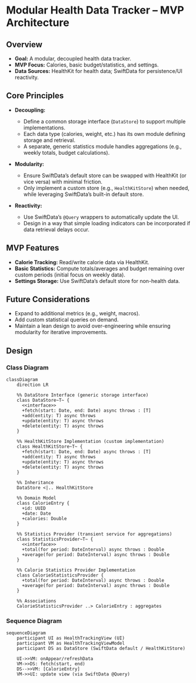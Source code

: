 # Modular Health Data Tracker – MVP Architecture

## Overview

- **Goal:** A modular, decoupled health data tracker.
- **MVP Focus:** Calories, basic budget/statistics, and settings.
- **Data Sources:** HealthKit for health data; SwiftData for persistence/UI reactivity.

## Core Principles

- **Decoupling:**
  - Define a common storage interface (`DataStore`) to support multiple implementations.
  - Each data type (calories, weight, etc.) has its own module defining storage and retrieval.
  - A separate, generic statistics module handles aggregations (e.g., weekly totals, budget calculations).

- **Modularity:**
  - Ensure SwiftData’s default store can be swapped with HealthKit (or vice versa) with minimal friction.
  - Only implement a custom store (e.g., `HealthKitStore`) when needed, while leveraging SwiftData’s built-in default store.

- **Reactivity:**
  - Use SwiftData’s `@Query` wrappers to automatically update the UI.
  - Design in a way that simple loading indicators can be incorporated if data retrieval delays occur.

## MVP Features

- **Calorie Tracking:** Read/write calorie data via HealthKit.
- **Basic Statistics:** Compute totals/averages and budget remaining over custom periods (initial focus on weekly data).
- **Settings Storage:** Use SwiftData’s default store for non-health data.

## Future Considerations

- Expand to additional metrics (e.g., weight, macros).
- Add custom statistical queries on demand.
- Maintain a lean design to avoid over-engineering while ensuring modularity for iterative improvements.

## Design

### Class Diagram

```mermaid
classDiagram
    direction LR

    %% DataStore Interface (generic storage interface)
    class DataStore~T~ {
      <<interface>>
      +fetch(start: Date, end: Date) async throws : [T]
      +add(entity: T) async throws
      +update(entity: T) async throws
      +delete(entity: T) async throws
    }

    %% HealthKitStore Implementation (custom implementation)
    class HealthKitStore~T~ {
      +fetch(start: Date, end: Date) async throws : [T]
      +add(entity: T) async throws
      +update(entity: T) async throws
      +delete(entity: T) async throws
    }

    %% Inheritance
    DataStore <|.. HealthKitStore

    %% Domain Model
    class CalorieEntry {
      +id: UUID
      +date: Date
      +calories: Double
    }

    %% Statistics Provider (transient service for aggregations)
    class StatisticsProvider~T~ {
      <<interface>>
      +total(for period: DateInterval) async throws : Double
      +average(for period: DateInterval) async throws : Double
    }

    %% Calorie Statistics Provider Implementation
    class CalorieStatisticsProvider {
      +total(for period: DateInterval) async throws : Double
      +average(for period: DateInterval) async throws : Double
    }

    %% Associations
    CalorieStatisticsProvider ..> CalorieEntry : aggregates
```

### Sequence Diagram

```mermaid
sequenceDiagram
    participant UI as HealthTrackingView (UI)
    participant VM as HealthTrackingViewModel
    participant DS as DataStore (SwiftData default / HealthKitStore)

    UI->>VM: onAppear/refreshData
    VM->>DS: fetch(start, end)
    DS-->>VM: [CalorieEntry]
    VM->>UI: update view (via SwiftData @Query)
```
